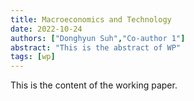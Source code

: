 ```yaml
---
title: Macroeconomics and Technology
date: 2022-10-24
authors: ["Donghyun Suh","Co-author 1"]
abstract: "This is the abstract of WP"
tags: [wp]
---
```


This is the content of the working paper.



